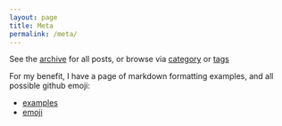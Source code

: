 ```yaml
---
layout: page
title: Meta
permalink: /meta/
---
```


See the [archive](archive.md) for all posts, or browse
via [category](categories.md) or [tags](tags.md)

For my benefit, I have a page of markdown formatting examples, and
all possible github emoji:

* [examples](examples.md)
* [emoji](emoji.md)
